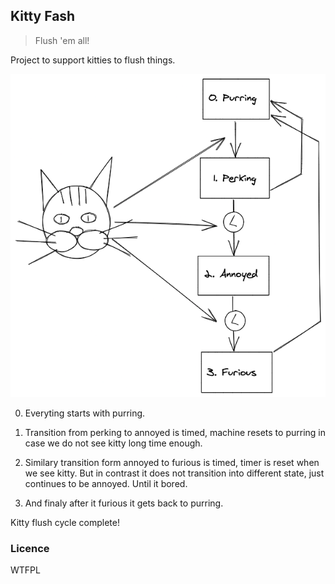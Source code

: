 ## Kitty Fash

> Flush 'em all!

Project to support kitties to flush things.

![state-diagram](./state-diagram.png)

0. Everyting starts with purring.

1. Transition from perking to annoyed is timed, machine resets to purring in case we do not see kitty long time enough.

2. Similary transition form annoyed to furious is timed, timer is reset when we see kitty. But in contrast it does not transition into different state, just continues to be annoyed. Until it bored.

3. And finaly after it furious it gets back to purring.

Kitty flush cycle complete!

### Licence

WTFPL
